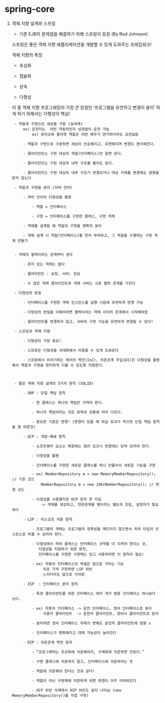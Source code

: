 # spring-core

1. 객체 지향 설계와 스프링
	
	- 기존 EJB의 문제점을 해결하기 위해 스프링이 등장 (By Rod Johnson)

	스프링은 좋은 객체 지향 애플리케이션을 개발할 수 있게 도와주는 프레임워크!


	객체 지향의 특징

	- 추상화

	- 캡슐화

	- 상속

	- 다형성

	이 중 객체 지향 프로그래밍의 가장 큰 장점인 ‘프로그램을 유연하고 변경이 용이’ 하게 하기 위해서는 다형성이 핵심!

		- 역할과 구현으로 세상을 구분 (실세계)
			ex) 운전자는  어떤 자동차인지 상관없이 운전 가능
      			ex) 로미오와 줄리엣 역할은 어떤 배우가 연기하더라도 상관없음 
  
			- 역할과 구현으로 구분하면 세상이 단순해지고, 유연해지며 변경도 편리해진다.
  
			- 클라이언트는 구현 대상의 역할(인터페이스)만 알면 된다.
  		
			- 클라이언트는 구현 대상의 내부 구조를 몰라도 된다.
  
			- 클라이언트는 구현 대상의 내부 구조가 변경되거나 대상 자체를 변경해도 영향을 받지 않는다

		- 역할과 구현을 분리 (자바 언어)
		
			- 자바 언어의 다형성을 활용

				- 역할 = 인터페이스

				- 구현 = 인터페이스를 구현한 클래스, 구현 객체

			- 객체를 설계할 때 역할과 구현을 명확히 분리

			- 객체 설계 시 역할(인터페이스)를 먼저 부여하고, 그 역할을 수행하는 구현 객체 만들기

		
		- 객체의 협력이라는 관계부터 생각

			- 혼자 있는 객체는 없다

			- 클라이언트 : 요청, 서버: 응답

			- 수 많은 객체 클라이언트와 객체 서버는 서로 협력 관계를 가진다

		- 다형성의 본질

			- 인터페이스를 구현한 객체 인스턴스를 실행 시점에 유연하게 변경 가능

			- 다형성의 본질을 이해라려면 협력이라는 객체 사이의 관계에서 시작해야함

			- 클라이언트를 변경하지 않고, 서버의 구현 기능을 유연하게 변경할 수 있다!

		- 스프링과 객체 지향

			- 다형성이 가장 중요!

			- 스프링은 다형성을 극대화해서 이용할 수 있게 도와준다

			- 스프링에서 이야기하는 제어의 역전(IoC), 의존관계 주입(DI)은 다형성을 활용해서 역할과 구현을 편리하게 다룰 수 있도록 지원한다.



		- 좋은 객체 지향 설계의 5가지 원칙 (SOLID)

			- SRP : 단일 책임 원칙

				- 한 클래스는 하나의 책임만 가져야 한다.

				- 하나의 책임이라는 것은 문맥과 상황에 따라 다르다.

				- 중요한 기준은 변경! (변경이 있을 때 파급 효과가 적으면 단일 책임 원칙을 잘 따른것)

			- OCP : 개방-폐쇄 원칙 

				- 소프트웨어 요소는 확장에는 열려 있으나 변경에는 닫혀 있어야 한다.

				- 다형성을 활용

				- 인터페이스를 구현한 새로운 클래스를 하나 만들어서 새로운 기능을 구현

				- ex) MemberRepository m = new MemoryMemberRepository(); // 기존 코드
					MemberRepository m = new JdbcMemberRepository(); // 변경 코드

				- 다형성을 사용했지만 OCP 원칙 못 지킴
					-> 객체를 생성하고, 연관관계를 맺어주는 별도의 조립, 설정자가 필요하다

			- LSP : 리스코프 치환 원칙

				- 프로그램의 객체는 프로그램의 정확성을 꺠뜨리지 않으면서 하위 타입의 인스턴스로 바꿀 수 있어야 한다.

				- 다형성에서 하위 클래스는 인터페이스 규약을 다 지켜야 한다는 것, 
				   다형성을 지원하기 위한 원칙, 
				   인터페이스를 구현한 구현체는 믿고 사용하려면 이 원칙이 필요!

				- ex) 자동차 인터페이스의 엑셀은 앞으로 가라는 기능
					 뒤로 가게 구현하면 LSP 위반
					 느리더라도 앞으로 가야함

			- ISP  : 인터페이스 분리 원칙

				- 특정 클라이언트를 위한 인터페이스 여러 개가 범용 인터페이스 하나보다 낫다.

				- ex) 자동차 인터페이스 -> 운전 인터페이스, 정비 인터페이스로 분리
					 사용자 클라이언트  -> 운전자 클라이언트, 정비사 클라이언트로 분리

				- 분리하면 정비 인터페이스 자체가 변해도 운전자 클라이언트에 영향 x

				- 인터페이스가 명확해지고 대체 가능성이 높아진다

			- DIP : 의존관계 역전 원칙

				- “프로그래머는 추상화에 의존해야지, 구체화에 의존하면 안된다.”

				- 구현 클래스에 의존하지 말고, 인터페이스에 의존하라는 뜻

				- 역할에 의존해야 한다는 것과 같다!

				- 역할이 아닌 구현체에 의존하게 되면 변경이 아주 어려워진다

				- OCP 위반 사례에서 DIP 위반도 같이 나타남 (new MemoryMemberRepository()를 직접 구현)
